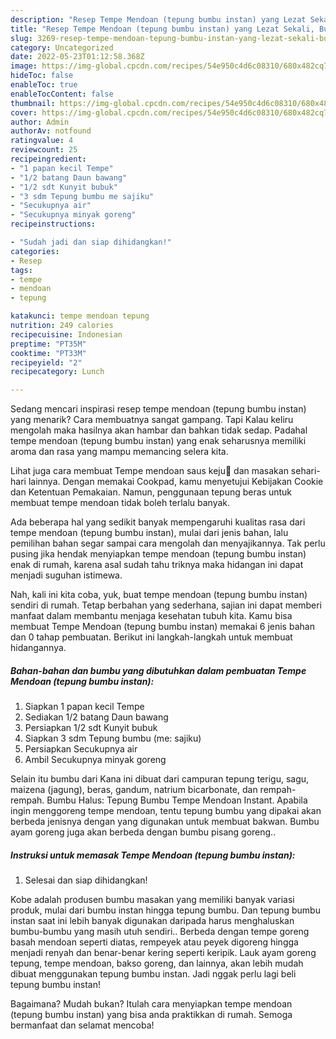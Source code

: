 ```yaml
---
description: "Resep Tempe Mendoan (tepung bumbu instan) yang Lezat Sekali, Buat Buka Puasa Enak Banget"
title: "Resep Tempe Mendoan (tepung bumbu instan) yang Lezat Sekali, Buat Buka Puasa Enak Banget"
slug: 3269-resep-tempe-mendoan-tepung-bumbu-instan-yang-lezat-sekali-buat-buka-puasa-enak-banget
category: Uncategorized
date: 2022-05-23T01:12:58.368Z
image: https://img-global.cpcdn.com/recipes/54e950c4d6c08310/680x482cq70/tempe-mendoan-tepung-bumbu-instan-foto-resep-utama.jpg
hideToc: false
enableToc: true
enableTocContent: false
thumbnail: https://img-global.cpcdn.com/recipes/54e950c4d6c08310/680x482cq70/tempe-mendoan-tepung-bumbu-instan-foto-resep-utama.jpg
cover: https://img-global.cpcdn.com/recipes/54e950c4d6c08310/680x482cq70/tempe-mendoan-tepung-bumbu-instan-foto-resep-utama.jpg
author: Admin
authorAv: notfound
ratingvalue: 4
reviewcount: 25
recipeingredient:
- "1 papan kecil Tempe"
- "1/2 batang Daun bawang"
- "1/2 sdt Kunyit bubuk"
- "3 sdm Tepung bumbu me sajiku"
- "Secukupnya air"
- "Secukupnya minyak goreng"
recipeinstructions:

- "Sudah jadi dan siap dihidangkan!"
categories:
- Resep
tags:
- tempe
- mendoan
- tepung

katakunci: tempe mendoan tepung 
nutrition: 249 calories
recipecuisine: Indonesian
preptime: "PT35M"
cooktime: "PT33M"
recipeyield: "2"
recipecategory: Lunch

---
```



Sedang mencari inspirasi resep tempe mendoan (tepung bumbu instan) yang menarik? Cara membuatnya sangat gampang. Tapi Kalau keliru mengolah maka hasilnya akan hambar dan bahkan tidak sedap. Padahal tempe mendoan (tepung bumbu instan) yang enak seharusnya memiliki aroma dan rasa yang mampu memancing selera kita.


Lihat juga cara membuat Tempe mendoan saus keju🧀 dan masakan sehari-hari lainnya. Dengan memakai Cookpad, kamu menyetujui Kebijakan Cookie dan Ketentuan Pemakaian. Namun, penggunaan tepung beras untuk membuat tempe mendoan tidak boleh terlalu banyak.

Ada beberapa hal yang sedikit banyak mempengaruhi kualitas rasa dari tempe mendoan (tepung bumbu instan), mulai dari jenis bahan, lalu pemilihan bahan segar sampai cara mengolah dan menyajikannya. Tak perlu pusing jika hendak menyiapkan tempe mendoan (tepung bumbu instan) enak di rumah, karena asal sudah tahu triknya maka hidangan ini dapat menjadi suguhan istimewa.


Nah, kali ini kita coba, yuk, buat tempe mendoan (tepung bumbu instan) sendiri di rumah. Tetap berbahan yang sederhana, sajian ini dapat memberi manfaat dalam membantu menjaga kesehatan tubuh kita. Kamu bisa membuat Tempe Mendoan (tepung bumbu instan) memakai 6 jenis bahan dan 0 tahap pembuatan. Berikut ini langkah-langkah untuk membuat hidangannya.

<!--inarticleads1-->

##### Bahan-bahan dan bumbu yang dibutuhkan dalam pembuatan Tempe Mendoan (tepung bumbu instan):

1. Siapkan 1 papan kecil Tempe
1. Sediakan 1/2 batang Daun bawang
1. Persiapkan 1/2 sdt Kunyit bubuk
1. Siapkan 3 sdm Tepung bumbu (me: sajiku)
1. Persiapkan Secukupnya air
1. Ambil Secukupnya minyak goreng


Selain itu bumbu dari Kana ini dibuat dari campuran tepung terigu, sagu, maizena (jagung), beras, gandum, natrium bicarbonate, dan rempah-rempah. Bumbu Halus: Tepung Bumbu Tempe Mendoan Instant. Apabila ingin menggoreng tempe mendoan, tentu tepung bumbu yang dipakai akan berbeda jenisnya dengan yang digunakan untuk membuat bakwan. Bumbu ayam goreng juga akan berbeda dengan bumbu pisang goreng.. 

<!--inarticleads2-->

##### Instruksi untuk memasak Tempe Mendoan (tepung bumbu instan):


1. Selesai dan siap dihidangkan!

Kobe adalah produsen bumbu masakan yang memiliki banyak variasi produk, mulai dari bumbu instan hingga tepung bumbu. Dan tepung bumbu instan saat ini lebih banyak digunakan daripada harus menghaluskan bumbu-bumbu yang masih utuh sendiri.. Berbeda dengan tempe goreng basah mendoan seperti diatas, rempeyek atau peyek digoreng hingga menjadi renyah dan benar-benar kering seperti keripik. Lauk ayam goreng tepung, tempe mendoan, bakso goreng, dan lainnya, akan lebih mudah dibuat menggunakan tepung bumbu instan. Jadi nggak perlu lagi beli tepung bumbu instan! 

Bagaimana? Mudah bukan? Itulah cara menyiapkan tempe mendoan (tepung bumbu instan) yang bisa anda praktikkan di rumah. Semoga bermanfaat dan selamat mencoba!
